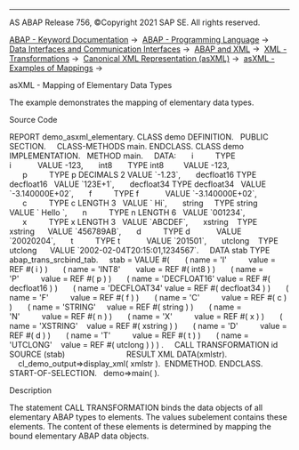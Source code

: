   

* * *

AS ABAP Release 756, ©Copyright 2021 SAP SE. All rights reserved.

[ABAP - Keyword Documentation](https://help.sap.com/doc/abapdocu_756_index_htm/7.56/en-US/abenabap.htm) →  [ABAP - Programming Language](https://help.sap.com/doc/abapdocu_756_index_htm/7.56/en-US/abenabap_reference.htm) →  [Data Interfaces and Communication Interfaces](https://help.sap.com/doc/abapdocu_756_index_htm/7.56/en-US/abenabap_data_communication.htm) →  [ABAP and XML](https://help.sap.com/doc/abapdocu_756_index_htm/7.56/en-US/abenabap_xml.htm) →  [XML - Transformations](https://help.sap.com/doc/abapdocu_756_index_htm/7.56/en-US/abenabap_xml_trafos.htm) →  [Canonical XML Representation (asXML)](https://help.sap.com/doc/abapdocu_756_index_htm/7.56/en-US/abenabap_xslt_asxml.htm) →  [asXML - Examples of Mappings](https://help.sap.com/doc/abapdocu_756_index_htm/7.56/en-US/abenasxml_abexas.htm) → 

asXML - Mapping of Elementary Data Types

The example demonstrates the mapping of elementary data types.

Source Code

REPORT demo\_asxml\_elementary.
CLASS demo DEFINITION.
  PUBLIC SECTION.
    CLASS-METHODS main.
ENDCLASS.
CLASS demo IMPLEMENTATION.
  METHOD main.
    DATA:
      i          TYPE i            VALUE -123,
      int8       TYPE int8         VALUE -123,
      p          TYPE p DECIMALS 2 VALUE \`-1.23\`,
      decfloat16 TYPE decfloat16   VALUE \`123E+1\`,
      decfloat34 TYPE decfloat34   VALUE \`-3.140000E+02\`,
      f          TYPE f            VALUE \`-3.140000E+02\`,
      c          TYPE c LENGTH 3   VALUE \` Hi\`,
      string     TYPE string       VALUE \` Hello \`,
      n          TYPE n LENGTH 6   VALUE \`001234\`,
      x          TYPE x LENGTH 3   VALUE \`ABCDEF\`,
      xstring    TYPE xstring      VALUE \`456789AB\`,
      d          TYPE d            VALUE \`20020204\`,
      t          TYPE t            VALUE \`201501\`,
      utclong    TYPE utclong      VALUE \`2002-02-04T20:15:01,1234567\`.
    DATA stab TYPE abap\_trans\_srcbind\_tab.
    stab = VALUE #(
      ( name = 'I'          value = REF #( i ) )
      ( name = 'INT8'       value = REF #( int8 ) )
      ( name = 'P'          value = REF #( p ) )
      ( name = 'DECFLOAT16' value = REF #( decfloat16 ) )
      ( name = 'DECFLOAT34' value = REF #( decfloat34 ) )
      ( name = 'F'          value = REF #( f ) )
      ( name = 'C'          value = REF #( c ) )
      ( name = 'STRING'     value = REF #( string ) )
      ( name = 'N'          value = REF #( n ) )
      ( name = 'X'          value = REF #( x ) )
      ( name = 'XSTRING'    value = REF #( xstring ) )
      ( name = 'D'          value = REF #( d ) )
      ( name = 'T'          value = REF #( t ) )
      ( name = 'UTCLONG'    value = REF #( utclong ) ) ) .
    CALL TRANSFORMATION id SOURCE (stab)
                           RESULT XML DATA(xmlstr).
    cl\_demo\_output=>display\_xml( xmlstr ).  ENDMETHOD.
ENDCLASS.
START-OF-SELECTION.
  demo=>main( ).

Description

The statement CALL TRANSFORMATION binds the data objects of all elementary ABAP types to elements. The values subelement contains these elements. The content of these elements is determined by mapping the bound elementary ABAP data objects.